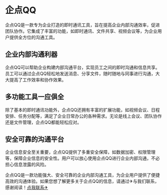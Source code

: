 # 企点QQ

企点QQ是一款专为企业打造的即时通讯工具，旨在提高企业内部沟通效率，促进团队协作。它集成了丰富的功能，如即时通讯、文件共享、视频会议等，为企业用户提供全方位的沟通工具。

## 企业内部沟通利器

企点QQ可以帮助企业构建内部沟通平台，实现员工之间的即时沟通和信息共享。员工可以通过企点QQ轻松地发送消息、分享文件，随时随地与同事进行沟通，大大提高了工作效率和协作效果。

## 多功能工具一应俱全

除了基本的即时通讯功能外，企点QQ还拥有丰富的扩展功能，如视频会议、日程安排、任务分配等，满足了企业日常办公的各种需求。无论是线上会议、团队协作还是文件管理，企点QQ都能轻松应对。

## 安全可靠的沟通平台

企业信息安全至关重要，企点QQ提供了多重安全保障，如数据加密、权限管理等，保障企业信息的安全性。用户可以放心使用企点QQ进行企业内部沟通，不必担心信息泄露的风险。

企点QQ是一款功能强大、安全可靠的企业内部沟通工具，为企业用户提供了便捷高效的沟通体验。如果您想了解更多关于企点QQ的信息，请通过✈与我们联系，感谢阅读！[点我联系✈](https://vip.G208.com)